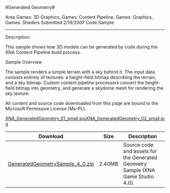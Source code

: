 #Generated Geometry#

Area
Games: 3D Graphics, Games: Content Pipeline, Games: Graphics, Games: Shaders
Submitted
2/19/2007
Code Sample

---

Description:

This sample shows how 3D models can be generated by code during the XNA Content Pipeline build process.


Sample Overview

The sample renders a simple terrain with a sky behind it. The input data consists entirely of textures: a height-field bitmap describing the terrain, and a sky bitmap. Custom content pipeline processors convert the height-field bitmap into geometry, and generate a skydome mesh for rendering the sky texture.


All content and source code downloaded from this page are bound to the Microsoft Permissive License (Ms-PL).

[XNA_GeneratedGeometry_01_small.jpg](https://github.com/nkast/XNAGameStudio/blob/master/Samples/XNA_GeneratedGeometry_01_small.jpg?raw=true)[XNA_GeneratedGeometry_02_small.jpg](https://github.com/nkast/XNAGameStudio/blob/master/Samples/XNA_GeneratedGeometry_02_small.jpg?raw=true)



Download | Size | Description
---|---|---|
[GeneratedGeometrySample_4_0.zip](https://github.com/nkast/XNAGameStudio/blob/master/Documents/GeneratedGeometrySample_4_0.zip?raw=true) | 2.40MB | Source code and assets for the Generated Geometry Sample (XNA Game Studio 4.0). 